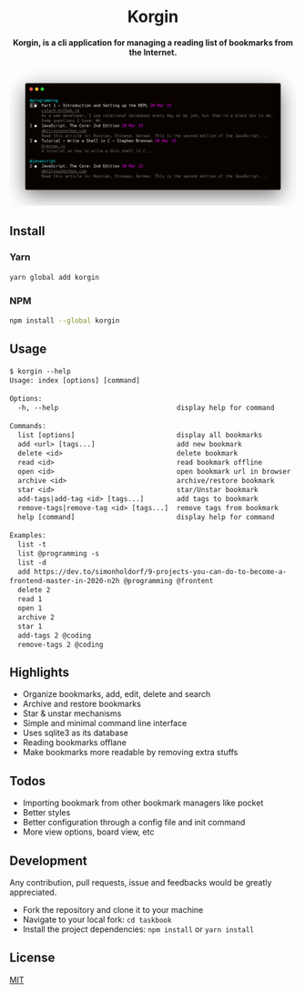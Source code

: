 <h1 align="center">
  Korgin
</h1>

<h4 align="center">
  Korgin, is a cli application for managing a reading list of bookmarks from the Internet.
</h4>

<div align="center">
  <img alt="screenshot" src="./screenshot.png"/>
</div>

## Install

### Yarn

```bash
yarn global add korgin
```

### NPM

```bash
npm install --global korgin
```

## Usage

```
$ korgin --help
Usage: index [options] [command]

Options:
  -h, --help                             display help for command

Commands:
  list [options]                         display all bookmarks
  add <url> [tags...]                    add new bookmark
  delete <id>                            delete bookmark
  read <id>                              read bookmark offline
  open <id>                              open bookmark url in browser
  archive <id>                           archive/restore bookmark
  star <id>                              star/Unstar bookmark
  add-tags|add-tag <id> [tags...]        add tags to bookmark
  remove-tags|remove-tag <id> [tags...]  remove tags from bookmark
  help [command]                         display help for command

Examples:
  list -t
  list @programming -s
  list -d
  add https://dev.to/simonholdorf/9-projects-you-can-do-to-become-a-frontend-master-in-2020-n2h @programming @frontent
  delete 2
  read 1
  open 1
  archive 2
  star 1
  add-tags 2 @coding
  remove-tags 2 @coding
```

## Highlights
- Organize bookmarks, add, edit, delete and search
- Archive and restore bookmarks
- Star & unstar mechanisms
- Simple and minimal command line interface
- Uses sqlite3 as its database
- Reading bookmarks offlane
- Make bookmarks more readable by removing extra stuffs

## Todos
- Importing bookmark from other bookmark managers like pocket
- Better styles
- Better configuration through a config file and init command
- More view options, board view, etc

## Development

Any contribution, pull requests, issue and feedbacks would be greatly appreciated.

- Fork the repository and clone it to your machine
- Navigate to your local fork: `cd taskbook`
- Install the project dependencies: `npm install` or `yarn install`

## License

[MIT](https://github.com/majidsajadi/korgin/blob/master/license)